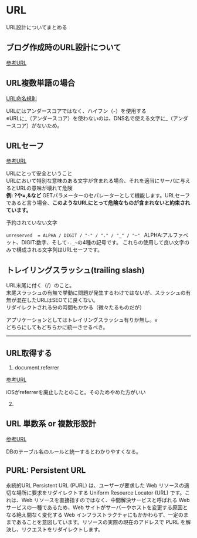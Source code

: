 # URL

URL設計についてまとめる

## ブログ作成時のURL設計について
[参考URL](ブログ作成時のWordPressのURL設計について)

## URL複数単語の場合
[URL命名規則](https://blog.zelkova.cc/2019/06/case-of-parameters-for-web-api.html)

URLにはアンダースコアではなく、ハイフン（-）を使用する  
※URLに_（アンダースコア）を使わないのは、DNS名で使える文字に_（アンダースコア）がないため。


## URLセーフ
[参考URL](https://jp.quora.com/JWT%E3%81%AE%E3%82%88%E3%81%86%E3%81%AAURL%E3%82%BB%E3%83%BC%E3%83%95%E3%81%AA%E3%83%88%E3%83%BC%E3%82%AF%E3%83%B3-URL%E3%82%BB%E3%83%BC%E3%83%95%E3%81%A3%E3%81%A6%E3%81%AA%E3%82%93%E3%81%A7%E3%81%99%E3%81%8B)

URLにとって安全ということ  
URLにおいて特別な意味のある文字が含まれる場合、それを適当にサーバに与えるとURLの意味が壊れて危険  
**例: ?や=,&など**
GETパラメーターのセパレーターとして機能します。URLセーフであると言う場合、**このようなURLにとって危険なものが含まれないと約束されています。**

予約されていない文字

`unreserved  = ALPHA / DIGIT / "-" / "." / "_" / "~" `
ALPHA:アルファベット、DIGIT:数字、そして`-._~`の4種の記号です。
これらの使用して良い文字のみで構成される文字列はURLセーフです。

## トレイリングスラッシュ(trailing slash)

URL末尾に付く（/）のこと。  
末尾スラッシュの有無で挙動に問題が発生するわけではないが、スラッシュの有無が混在したURLはSEOてに良くない。  
リダイレクトされる分の時間もかかる（微々たるものだが）

アプリケーションとしてはトレイリングスラッシュ有りか無し。v  
どちらにしてもどちらかに統一させるべき。

---

## URL取得する

1. document.referrer

[参考URL](https://developer.mozilla.org/ja/docs/Web/API/Document/referrer)

iOSがreferrerを廃止したとのこと。そのためやめた方がいい

2. 

## URL 単数系 or 複数形設計

[参考URL](https://human-nature.hatenablog.com/entry/2016/10/15/130135)

DBのテーブル名のルールと統一するとわかりやすくなる。

## PURL: Persistent URL

永続的URL
Persistent URL (PURL) は、ユーザーが要求した Web リソースの適切な場所に要求をリダイレクトする Uniform Resource Locator (URL) です。これは、Web リソースを直接指すのではなく、中間解決サービスと呼ばれる Web サービスの一種であるため、Web サイトがサーバーやホストを変更する原因となる絶え間なく変化する Web インフラストラクチャにもかかわらず、一定のままであることを意図しています。リソースの実際の現在のアドレスで PURL を解決し、リクエストをリダイレクトします。